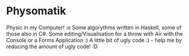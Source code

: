 ﻿# Physomatik
Physic in my Computer! :o
Some algorythms written in Haskell, some of those also in C#.
Some editing/Visualisation for a throw with Air with the Console or a Forms Application :)
A little bit of ugly code :) - help me by reducing the amount of ugly code! :D
